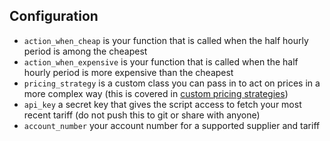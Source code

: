 ## Configuration

- `action_when_cheap` is your function that is called when the half hourly period is among the cheapest
- `action_when_expensive` is your function that is called when the half hourly period is more expensive than the cheapest
- `pricing_strategy` is a custom class you can pass in to act on prices in a more complex way (this is covered in [custom pricing strategies](../advanced/custom-pricing-strategies.md))
- `api_key` a secret key that gives the script access to fetch your most recent tariff (do not push this to git or share with anyone)
- `account_number` your account number for a supported supplier and tariff